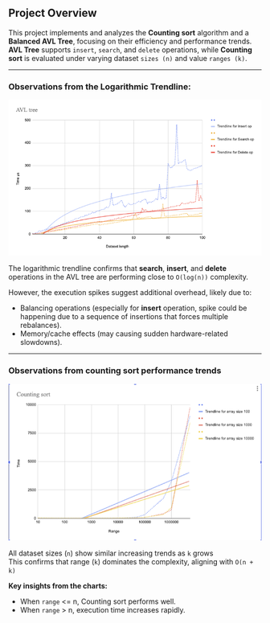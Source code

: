 ## Project Overview

This project implements and analyzes the **Counting sort** algorithm and a **Balanced AVL Tree**, focusing on their efficiency and performance trends. **AVL Tree** supports `insert`, `search`, and `delete` operations, while **Counting sort** is evaluated under varying dataset `sizes (n)` and value `ranges (k)`. 

____

### Observations from the Logarithmic Trendline:


![alt text](./images/image2.png)


The logarithmic trendline confirms that **search**, **insert**, and **delete** operations in the AVL tree are performing close to `O(log(n))` complexity.

However, the execution spikes suggest additional overhead, likely due to:
- Balancing operations (especially for **insert** operation, spike could be happening due to a sequence of insertions that forces multiple rebalances).
- Memory/cache effects (may causing sudden hardware-related slowdowns).


____

### Observations from counting sort performance trends

![alt text](./images/image3.png)

All dataset sizes (`n`) show similar increasing trends as `k` grows  
This confirms that range (`k`) dominates the complexity, aligning with `O(n + k)`

**Key insights from the charts:**
- When `range` <= n, Counting sort performs well.
- When `range` > n, execution time increases rapidly.
